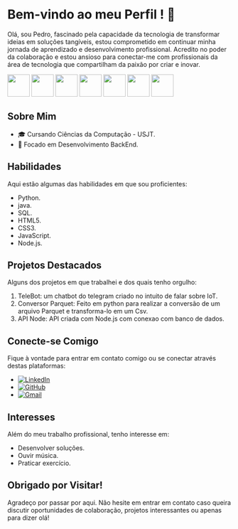# Bem-vindo ao meu Perfil ! 👋

Olá, sou Pedro,  fascinado pela capacidade da tecnologia de transformar ideias em soluções tangíveis, estou comprometido em continuar minha jornada de aprendizado e desenvolvimento profissional. Acredito no poder da colaboração e estou ansioso para conectar-me com profissionais da área de tecnologia que compartilham da paixão por criar e inovar.

<div>
<img width=50rem src="https://cdn.jsdelivr.net/gh/devicons/devicon@latest/icons/python/python-original-wordmark.svg" />
<img width= 50rem src="https://cdn.jsdelivr.net/gh/devicons/devicon@latest/icons/java/java-original-wordmark.svg" />
<img width= 50rem src="https://cdn.jsdelivr.net/gh/devicons/devicon@latest/icons/microsoftsqlserver/microsoftsqlserver-plain-wordmark.svg" />
<img width= 50rem src="https://cdn.jsdelivr.net/gh/devicons/devicon@latest/icons/html5/html5-plain-wordmark.svg" />
<img width= 50rem src="https://cdn.jsdelivr.net/gh/devicons/devicon@latest/icons/css3/css3-plain-wordmark.svg" />
<img width= 50rem src="https://cdn.jsdelivr.net/gh/devicons/devicon@latest/icons/javascript/javascript-original.svg" />
<img width= 50rem src="https://cdn.jsdelivr.net/gh/devicons/devicon@latest/icons/nodejs/nodejs-original-wordmark.svg" />
</div>


## Sobre Mim
- 🎓 Cursando Ciências da Computação - USJT.
- 🌱 Focado em Desenvolvimento BackEnd.

## Habilidades
Aqui estão algumas das habilidades em que sou proficientes:
- Python.
- java.
- SQL.
- HTML5.
- CSS3.
- JavaScript.
- Node.js.

## Projetos Destacados
Alguns dos projetos em que trabalhei e dos quais tenho orgulho:
1. TeleBot: um chatbot do telegram criado no intuito de falar sobre IoT.
2. Conversor Parquet: Feito em python para realizar a conversão de um arquivo Parquet e transforma-lo em um Csv.
3. API Node: API criada com Node.js com conexao com banco de dados.

## Conecte-se Comigo
Fique à vontade para entrar em contato comigo ou se conectar através destas plataformas:
- [![LinkedIn](https://img.shields.io/badge/LinkedIn-0077B5?style=for-the-badge&logo=linkedin&logoColor=white)](https://www.linkedin.com/in/pedro-l-57bb93168/)
- [![GitHub](https://img.shields.io/badge/GitHub-100000?style=for-the-badge&logo=github&logoColor=white)](https://github.com/Peter94157/Peter94157.git) 
- [![Gmail](https://img.shields.io/badge/Gmail-D14836?style=for-the-badge&logo=gmail&logoColor=white)](Pedroleonardo2001@gamil.com)

## Interesses
Além do meu trabalho profissional, tenho interesse em:
- Desenvolver soluções.
- Ouvir música.
- Praticar exercício.

## Obrigado por Visitar!
Agradeço por passar por aqui. Não hesite em entrar em contato caso queira discutir oportunidades de colaboração, projetos interessantes ou apenas para dizer olá!
